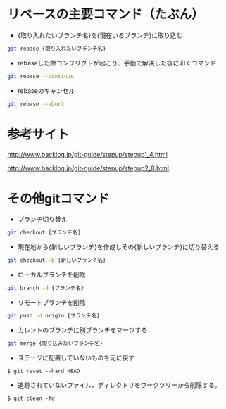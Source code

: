 # リベースの主要コマンド（たぶん）

- {取り入れたいブランチ名}を{現在いるブランチ}に取り込む
 ```bash 
 git rebase {取り入れたいブランチ名}
 ```

- rebaseした際コンフリクトが起こり、手動で解決した後に叩くコマンド
 ```bash
 git rebase --continue
 ```

- rebaseのキャンセル
 ```bash 
 git rebase --abort
 ```

# 参考サイト

http://www.backlog.jp/git-guide/stepup/stepup1_4.html

http://www.backlog.jp/git-guide/stepup/stepup2_8.html


# その他gitコマンド

- ブランチ切り替え
 ```bash
 git checkout {ブランチ名}
 ```

- 現在地から{新しいブランチ}を作成しその{新しいブランチ}に切り替える
 ```bash
 git checkout -b {新しいブランチ名}
 ```

- ローカルブランチを削除
 ```bash
 git branch -d {ブランチ名}
 ```

- リモートブランチを削除
 ```bash
 git push -d origin {ブランチ名}
 ```

- カレントのブランチに別ブランチをマージする
 ```bash
 git merge {取り込みたいブランチ名}
 ```

- ステージに配置していないものを元に戻す
```
$ git reset --hard HEAD
```

- 追跡されていないファイル、ディレクトリをワークツリーから削除する。
```
$ git clean -fd
```
